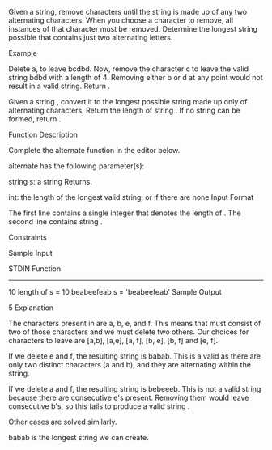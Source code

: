 Given a string, remove characters until the string is made up of any two alternating characters. When you choose a character to remove, all instances of that character must be removed. Determine the longest string possible that contains just two alternating letters.

Example


Delete a, to leave bcdbd. Now, remove the character c to leave the valid string bdbd with a length of 4. Removing either b or d at any point would not result in a valid string. Return .

Given a string , convert it to the longest possible string  made up only of alternating characters. Return the length of string . If no string  can be formed, return .

Function Description

Complete the alternate function in the editor below.

alternate has the following parameter(s):

string s: a string
Returns.

int: the length of the longest valid string, or  if there are none
Input Format

The first line contains a single integer that denotes the length of .
The second line contains string .

Constraints

Sample Input

STDIN       Function
-----       --------
10          length of s = 10
beabeefeab  s = 'beabeefeab'
Sample Output

5
Explanation

The characters present in  are a, b, e, and f. This means that  must consist of two of those characters and we must delete two others. Our choices for characters to leave are [a,b], [a,e], [a, f], [b, e], [b, f] and [e, f].

If we delete e and f, the resulting string is babab. This is a valid  as there are only two distinct characters (a and b), and they are alternating within the string.

If we delete a and f, the resulting string is bebeeeb. This is not a valid string  because there are consecutive e's present. Removing them would leave consecutive b's, so this fails to produce a valid string .

Other cases are solved similarly.

babab is the longest string we can create.